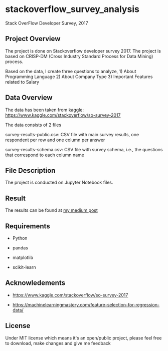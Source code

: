 # stackoverflow_survey_analysis
Stack OverFlow Developer Survey, 2017

## Project Overview
The project is done on Stackoverflow developer survey 2017. The project is based on CRISP-DM (Cross Industry Standard Process for Data Mining) process. 

Based on the data, I create three questions to analyze, 1) About Programming Language 2) About Company Type 3) Important Features related to Salary

## Data Overview
The data has been taken from kaggle: https://www.kaggle.com/stackoverflow/so-survey-2017

The data consists of 2 files

  survey-results-public.csv: CSV file with main survey results, one respondent per row and one column per answer
  
  survey-results-schema.csv: CSV file with survey schema, i.e., the questions that correspond to each column name
  
## File Description
The project is conducted on Jupyter Notebook files.

## Result
The results can be found at [my medium post](#https://sucpark.medium.com/answers-to-be-a-developer-from-stackoverflow-survey-2017-d87b0003eb3e)

## Requirements
* Python

* pandas

* matplotlib

* scikit-learn

## Acknowledements
* https://www.kaggle.com/stackoverflow/so-survey-2017

* https://machinelearningmastery.com/feature-selection-for-regression-data/
  
## License
Under MIT license which means it's an open/public project, please feel free to download, make changes and give me feedback



